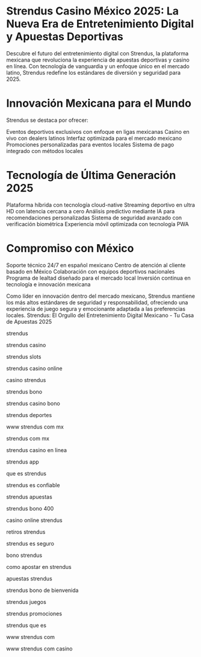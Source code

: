 # Strendus Casino México 2025: La Nueva Era de Entretenimiento Digital y Apuestas Deportivas

Descubre el futuro del entretenimiento digital con Strendus, la plataforma mexicana que revoluciona la experiencia de apuestas deportivas y casino en línea. Con tecnología de vanguardia y un enfoque único en el mercado latino, Strendus redefine los estándares de diversión y seguridad para 2025.

# Innovación Mexicana para el Mundo
Strendus se destaca por ofrecer:

Eventos deportivos exclusivos con enfoque en ligas mexicanas
Casino en vivo con dealers latinos
Interfaz optimizada para el mercado mexicano
Promociones personalizadas para eventos locales
Sistema de pago integrado con métodos locales

# Tecnología de Última Generación 2025

Plataforma híbrida con tecnología cloud-native
Streaming deportivo en ultra HD con latencia cercana a cero
Análisis predictivo mediante IA para recomendaciones personalizadas
Sistema de seguridad avanzado con verificación biométrica
Experiencia móvil optimizada con tecnología PWA

# Compromiso con México

Soporte técnico 24/7 en español mexicano
Centro de atención al cliente basado en México
Colaboración con equipos deportivos nacionales
Programa de lealtad diseñado para el mercado local
Inversión continua en tecnología e innovación mexicana

Como líder en innovación dentro del mercado mexicano, Strendus mantiene los más altos estándares de seguridad y responsabilidad, ofreciendo una experiencia de juego segura y emocionante adaptada a las preferencias locales.
Strendus: El Orgullo del Entretenimiento Digital Mexicano - Tu Casa de Apuestas 2025

strendus

strendus casino

strendus slots

strendus casino online

casino strendus

strendus bono

strendus casino bono

strendus deportes

www strendus com mx

strendus com mx

strendus casino en linea

strendus app

que es strendus

strendus es confiable

strendus apuestas

strendus bono 400

casino online strendus

retiros strendus

strendus es seguro

bono strendus

como apostar en strendus

apuestas strendus

strendus bono de bienvenida

strendus juegos

strendus promociones

strendus que es

www strendus com

www strendus com casino
